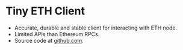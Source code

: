 # Tiny ETH Client

* Accurate, durable and stable client for interacting with ETH node.
* Limited APIs than Ethereum RPCs.
* Source code at [github.com](https://github.com/kevin-leptons/tiny_eth_client).
